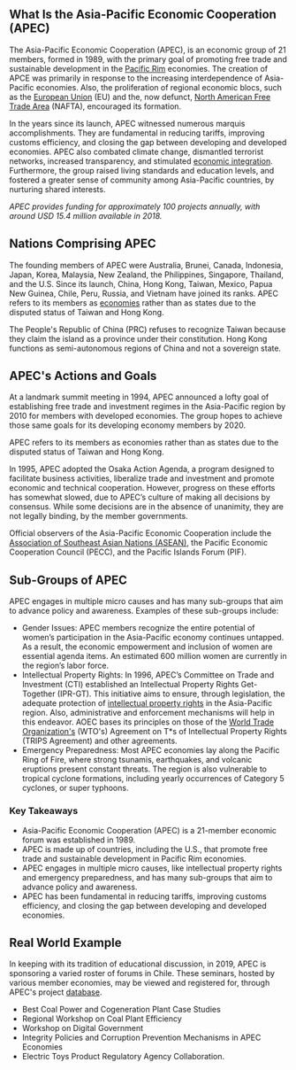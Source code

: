 ## What Is the Asia-Pacific Economic Cooperation (APEC)

The Asia-Pacific Economic Cooperation (APEC), is an economic group of 21 members, formed in 1989, with the primary goal of promoting free trade and sustainable development in the [Pacific Rim](https://www.investopedia.com/terms/p/pacific-rim.asp) economies. The creation of APCE was primarily in response to the increasing interdependence of Asia-Pacific economies. Also, the proliferation of regional economic blocs, such as the [European Union](https://www.investopedia.com/terms/e/europeanunion.asp) (EU) and the, now defunct, [North American Free Trade Area](https://www.investopedia.com/terms/n/nafta.asp) (NAFTA), encouraged its formation.

In the years since its launch, APEC witnessed numerous marquis accomplishments. They are fundamental in reducing tariffs, improving customs efficiency, and closing the gap between developing and developed economies. APEC also combated climate change, dismantled terrorist networks, increased transparency, and stimulated [economic integration](https://www.investopedia.com/terms/e/economic-integration.asp). Furthermore, the group raised living standards and education levels, and fostered a greater sense of community among Asia-Pacific countries, by nurturing shared interests.

_APEC provides funding for approximately 100 projects annually, with around USD 15.4 million available in 2018._

## Nations Comprising APEC

The founding members of APEC were Australia, Brunei, Canada, Indonesia, Japan, Korea, Malaysia, New Zealand, the Philippines, Singapore, Thailand, and the U.S. Since its launch, China, Hong Kong, Taiwan, Mexico, Papua New Guinea, Chile, Peru, Russia, and Vietnam have joined its ranks. APEC refers to its members as [economies](https://www.investopedia.com/insights/worlds-top-economies/) rather than as states due to the disputed status of Taiwan and Hong Kong.

The People's Republic of China (PRC) refuses to recognize Taiwan because they claim the island as a province under their constitution. Hong Kong functions as semi-autonomous regions of China and not a sovereign state.

## APEC's Actions and Goals

At a landmark summit meeting in 1994, APEC announced a lofty goal of establishing free trade and investment regimes in the Asia-Pacific region by 2010 for members with developed economies. The group hopes to achieve those same goals for its developing economy members by 2020.

APEC refers to its members as economies rather than as states due to the disputed status of Taiwan and Hong Kong.

In 1995, APEC adopted the Osaka Action Agenda, a program designed to facilitate business activities, liberalize trade and investment and promote economic and technical cooperation. However, progress on these efforts has somewhat slowed, due to APEC’s culture of making all decisions by consensus. While some decisions are in the absence of unanimity, they are not legally binding, by the member governments.

Official observers of the Asia-Pacific Economic Cooperation include the [Association of Southeast Asian Nations (ASEAN)](https://www.investopedia.com/terms/a/asean.asp), the Pacific Economic Cooperation Council (PECC), and the Pacific Islands Forum (PIF).

## Sub-Groups of APEC

APEC engages in multiple micro causes and has many sub-groups that aim to advance policy and awareness. Examples of these sub-groups include:

-   Gender Issues: APEC members recognize the entire potential of women’s participation in the Asia-Pacific economy continues untapped. As a result, the economic empowerment and inclusion of women are essential agenda items. An estimated 600 million women are currently in the region’s labor force.
-   Intellectual Property Rights: In 1996, APEC’s Committee on Trade and Investment (CTI) established an Intellectual Property Rights Get-Together (IPR-GT). This initiative aims to ensure, through legislation, the adequate protection of [intellectual property rights](https://www.investopedia.com/terms/i/intellectualproperty.asp) in the Asia-Pacific region. Also, administrative and enforcement mechanisms will help in this endeavor. AOEC bases its principles on those of the [World Trade Organization's](https://www.investopedia.com/terms/w/wto.asp) (WTO's) Agreement on T\*s of Intellectual Property Rights (TRIPS Agreement) and other agreements.
-   Emergency Preparedness: Most APEC economies lay along the Pacific Ring of Fire, where strong tsunamis, earthquakes, and volcanic eruptions present constant threats. The region is also vulnerable to tropical cyclone formations, including yearly occurrences of Category 5 cyclones, or super typhoons. 

### Key Takeaways

-   Asia-Pacific Economic Cooperation (APEC) is a 21-member economic forum was established in 1989.
-   APEC is made up of countries, including the U.S., that promote free trade and sustainable development in Pacific Rim economies.
-   APEC engages in multiple micro causes, like intellectual property rights and emergency preparedness, and has many sub-groups that aim to advance policy and awareness.
-   APEC has been fundamental in reducing tariffs, improving customs efficiency, and closing the gap between developing and developed economies.

## Real World Example

In keeping with its tradition of educational discussion, in 2019, APEC is sponsoring a varied roster of forums in Chile. These seminars, hosted by various member economies, may be viewed and registered for, through APEC's project [database](https://aimp2.apec.org/sites/PDB/default.aspx?Paged=TRUE&p_Modified=20180914%2006%3a47%3a22&p_ID=2270&View=%7b39C1A9B4-A434-438D-80B3-F639AB732D12%7d&PageFirstRow=201).

-   Best Coal Power and Cogeneration Plant Case Studies
-   Regional Workshop on Coal Plant Efficiency
-   Workshop on Digital Government
-   Integrity Policies and Corruption Prevention Mechanisms in APEC Economies
-   Electric Toys Product Regulatory Agency Collaboration.